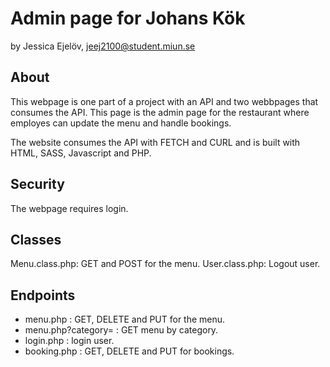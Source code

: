 # Admin page for Johans Kök
by Jessica Ejelöv, jeej2100@student.miun.se

## About
This webpage is one part of a project with an API and two webbpages that consumes the API.
This page is the admin page for the restaurant where employes can update the menu and handle bookings.


The website consumes the API with FETCH and CURL and is built with HTML, SASS, Javascript and PHP. 

## Security
The webpage requires login.

## Classes 
Menu.class.php: GET and POST for the menu. 
User.class.php: Logout user. 

## Endpoints 
 - menu.php : GET, DELETE and PUT for the menu.
 - menu.php?category= : GET menu by category. 
 - login.php : login user. 
 - booking.php : GET, DELETE and PUT for bookings.





